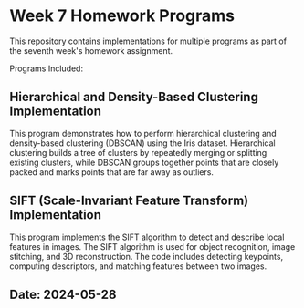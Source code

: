 # Week 7 Homework Programs
This repository contains implementations for multiple programs as part of the seventh week's homework assignment.

Programs Included:
## Hierarchical and Density-Based Clustering Implementation
This program demonstrates how to perform hierarchical clustering and density-based clustering (DBSCAN) using the Iris dataset. 
Hierarchical clustering builds a tree of clusters by repeatedly merging or splitting existing clusters, while DBSCAN groups together 
points that are closely packed and marks points that are far away as outliers.

## SIFT (Scale-Invariant Feature Transform) Implementation
This program implements the SIFT algorithm to detect and describe local features in images. The SIFT algorithm is used for object 
recognition, image stitching, and 3D reconstruction. The code includes detecting keypoints, computing descriptors, and matching features
between two images.

## Date: 2024-05-28
